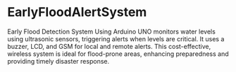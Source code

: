 # EarlyFloodAlertSystem
 Early Flood Detection System Using Arduino UNO monitors water levels using ultrasonic sensors, triggering alerts when levels are critical. It uses a buzzer, LCD, and GSM for local and remote alerts. This cost-effective, wireless system is ideal for flood-prone areas, enhancing preparedness and providing timely disaster response.
